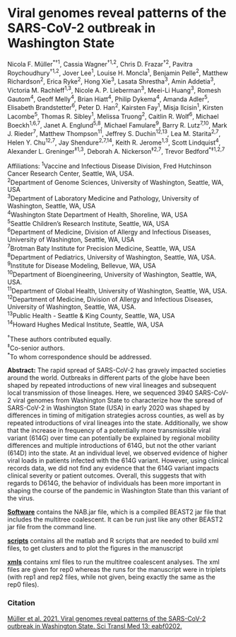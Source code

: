 # Viral genomes reveal patterns of the SARS-CoV-2 outbreak in Washington State

Nicola F. Müller<sup>\*†1</sup>, Cassia Wagner<sup>†1,2</sup>, Chris D. Frazar<sup>†2</sup>, Pavitra Roychoudhury<sup>†1,2</sup>, Jover Lee<sup>1</sup>, Louise H. Moncla<sup>1</sup>, Benjamin Pelle<sup>2</sup>, Matthew Richardson<sup>2</sup>, Erica Ryke<sup>2</sup>, Hong Xie<sup>3</sup>, Lasata Shrestha<sup>3</sup>, Amin Addetia<sup>3</sup>, Victoria M. Rachleff<sup>1,3</sup>, Nicole A. P. Lieberman<sup>3</sup>, Meei-Li Huang<sup>3</sup>, Romesh Gautom<sup>4</sup>, Geoff Melly<sup>4</sup>, Brian Hiatt<sup>4</sup>, Philip Dykema<sup>4</sup>, Amanda Adler<sup>5</sup>, Elisabeth Brandstetter<sup>6</sup>, Peter D. Han<sup>2</sup>, Kairsten Fay<sup>1</sup>, Misja Ilcisin<sup>1</sup>, Kirsten Lacombe<sup>5</sup>, Thomas R. Sibley<sup>1</sup>, Melissa Truong<sup>2</sup>, Caitlin R. Wolf<sup>6</sup>, Michael Boeckh<sup>1,6,7</sup>, Janet A. Englund<sup>5,8</sup>, Michael Famulare<sup>9</sup>, Barry R. Lutz<sup>7,10</sup>, Mark J. Rieder<sup>7</sup>, Matthew Thompson<sup>11</sup>, Jeffrey S. Duchin<sup>12,13</sup>, Lea M. Starita<sup>2,7</sup>, Helen Y. Chu<sup>12,7</sup>, Jay Shendure<sup>2,7,14</sup>, Keith R. Jerome<sup>1,3</sup>, Scott Lindquist<sup>4</sup>, Alexander L. Greninger<sup>‡1,3</sup>, Deborah A. Nickerson<sup>‡2,7</sup>, Trevor Bedford<sup>\*‡1,2,7</sup><br/>

Affiliations:
<sup>1</sup>Vaccine and Infectious Disease Division, Fred Hutchinson Cancer Research Center, Seattle, WA, USA.<br/>
<sup>2</sup>Department of Genome Sciences, University of Washington, Seattle, WA, USA<br/>
<sup>3</sup>Department of Laboratory Medicine and Pathology, University of Washington, Seattle, WA, USA<br/>
<sup>4</sup>Washington State Department of Health, Shoreline, WA, USA<br/>
<sup>5</sup>Seattle Children’s Research Institute, Seattle, WA, USA<br/>
<sup>6</sup>Department of Medicine, Division of Allergy and Infectious Diseases, University of Washington, Seattle, WA, USA<br/>
<sup>7</sup>Brotman Baty Institute for Precision Medicine, Seattle, WA, USA <br/>
<sup>8</sup>Department of Pediatrics, University of Washington, Seattle, WA, USA.<br/>
<sup>9</sup>Institute for Disease Modeling, Bellevue, WA, USA<br/>
<sup>10</sup>Department of Bioengineering, University of Washington, Seattle, WA, USA.<br/>
<sup>11</sup>Department of Global Health, University of Washington, Seattle, WA, USA.<br/>
<sup>12</sup>Department of Medicine, Division of Allergy and Infectious Diseases, University of Washington, Seattle, WA, USA.<br/>
<sup>13</sup>Public Health - Seattle & King County, Seattle, WA, USA<br/>
<sup>14</sup>Howard Hughes Medical Institute, Seattle, WA, USA<br/>

<sup>†</sup>These authors contributed equally. <br/>
<sup>‡</sup>Co-senior authors.<br/>
<sup>\*</sup>To whom correspondence should be addressed.<br/>

**Abstract:** The rapid spread of SARS-CoV-2 has gravely impacted societies around the world. Outbreaks in different parts of the globe have been shaped by repeated introductions of new viral lineages and subsequent local transmission of those lineages. Here, we sequenced 3940 SARS-CoV-2 viral genomes from Washington State to characterize how the spread of SARS-CoV-2 in Washington State (USA) in early 2020 was shaped by differences in timing of mitigation strategies across counties, as well as by repeated introductions of viral lineages into the state. Additionally, we show that the increase in frequency of a potentially more transmissible viral variant (614G) over time can potentially be explained by regional mobility differences and multiple introductions of 614G, but not the other variant (614D) into the state. At an individual level, we observed evidence of higher viral loads in patients infected with the 614G variant. However, using clinical records data, we did not find any evidence that the 614G variant impacts clinical severity or patient outcomes. Overall, this suggests that with regards to D614G, the behavior of individuals has been more important in shaping the course of the pandemic in Washington State than this variant of the virus.

**[Software](Software/)** contains the NAB.jar file, which is a compiled BEAST2 jar file that includes the multitree coalescent. It can be run just like any other BEAST2 jar file from the command line.<br/>

**[scripts](scripts/)** contains all the matlab and R scripts that are needed to build xml files, to get clusters and to plot the figures in the manuscript<br/>

**[xmls](xmls/)** contains xml files to run the multitree coalescent analyses. The xml files are given for rep0 whereas the runs for the manuscript were in triplets (with rep1 and rep2 files, while not given, being exactly the same as the rep0 files).<br/>

### Citation
[Müller et al. 2021. Viral genomes reveal patterns of the SARS-CoV-2 outbreak in Washington State. Sci Transl Med 13: eabf0202.](https://doi.org/10.1126/scitranslmed.abf0202)

